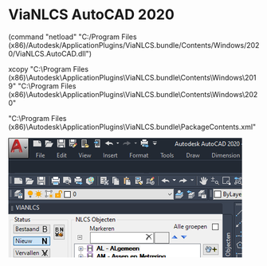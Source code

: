 # ViaNLCS AutoCAD 2020

(command "netload" "C:/Program Files (x86)/Autodesk/ApplicationPlugins/ViaNLCS.bundle/Contents/Windows/2020/ViaNLCS.AutoCAD.dll")

xcopy "C:\Program Files (x86)\Autodesk\ApplicationPlugins\ViaNLCS.bundle\Contents\Windows\2019" "C:\Program Files (x86)\Autodesk\ApplicationPlugins\ViaNLCS.bundle\Contents\Windows\2020"

"C:\Program Files (x86)\Autodesk\ApplicationPlugins\ViaNLCS.bundle\PackageContents.xml"

![Screenshot](https://github.com/ErwinMeulman/ViaNLCS/blob/master/ViaNLCS.png?raw=true)
